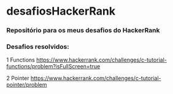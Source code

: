 # desafiosHackerRank

### Repositório para os meus desafios do HackerRank

### Desafios resolvidos:

1 Functions https://www.hackerrank.com/challenges/c-tutorial-functions/problem?isFullScreen=true


2 Pointer https://www.hackerrank.com/challenges/c-tutorial-pointer/problem
